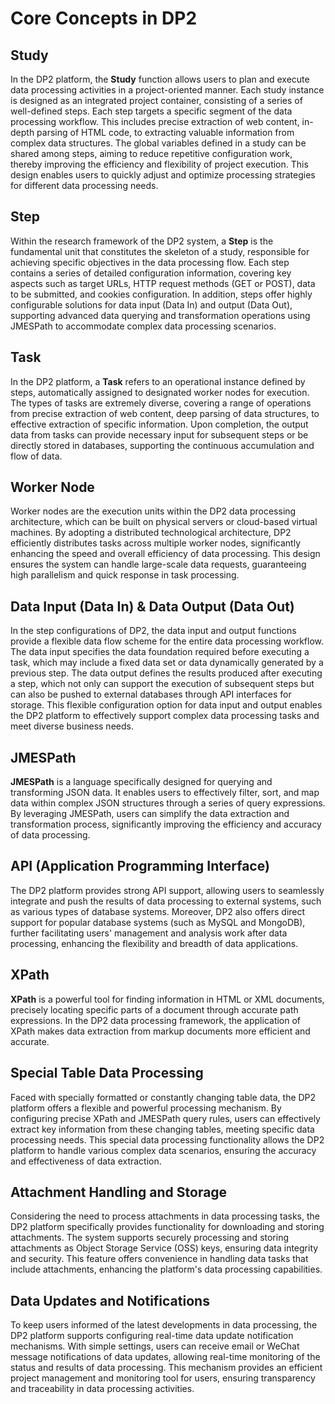 # Core Concepts in DP2
## Study

In the DP2 platform, the **Study** function allows users to plan and execute data processing activities in a project-oriented manner. Each study instance is designed as an integrated project container, consisting of a series of well-defined steps. Each step targets a specific segment of the data processing workflow. This includes precise extraction of web content, in-depth parsing of HTML code, to extracting valuable information from complex data structures. The global variables defined in a study can be shared among steps, aiming to reduce repetitive configuration work, thereby improving the efficiency and flexibility of project execution. This design enables users to quickly adjust and optimize processing strategies for different data processing needs.

## Step

Within the research framework of the DP2 system, a **Step** is the fundamental unit that constitutes the skeleton of a study, responsible for achieving specific objectives in the data processing flow. Each step contains a series of detailed configuration information, covering key aspects such as target URLs, HTTP request methods (GET or POST), data to be submitted, and cookies configuration. In addition, steps offer highly configurable solutions for data input (Data In) and output (Data Out), supporting advanced data querying and transformation operations using JMESPath to accommodate complex data processing scenarios.

## Task

In the DP2 platform, a **Task** refers to an operational instance defined by steps, automatically assigned to designated worker nodes for execution. The types of tasks are extremely diverse, covering a range of operations from precise extraction of web content, deep parsing of data structures, to effective extraction of specific information. Upon completion, the output data from tasks can provide necessary input for subsequent steps or be directly stored in databases, supporting the continuous accumulation and flow of data.

## Worker Node

Worker nodes are the execution units within the DP2 data processing architecture, which can be built on physical servers or cloud-based virtual machines. By adopting a distributed technological architecture, DP2 efficiently distributes tasks across multiple worker nodes, significantly enhancing the speed and overall efficiency of data processing. This design ensures the system can handle large-scale data requests, guaranteeing high parallelism and quick response in task processing.

## Data Input (Data In) & Data Output (Data Out)

In the step configurations of DP2, the data input and output functions provide a flexible data flow scheme for the entire data processing workflow. The data input specifies the data foundation required before executing a task, which may include a fixed data set or data dynamically generated by a previous step. The data output defines the results produced after executing a step, which not only can support the execution of subsequent steps but can also be pushed to external databases through API interfaces for storage. This flexible configuration option for data input and output enables the DP2 platform to effectively support complex data processing tasks and meet diverse business needs.

## JMESPath

**JMESPath** is a language specifically designed for querying and transforming JSON data. It enables users to effectively filter, sort, and map data within complex JSON structures through a series of query expressions. By leveraging JMESPath, users can simplify the data extraction and transformation process, significantly improving the efficiency and accuracy of data processing.

## API (Application Programming Interface)

The DP2 platform provides strong API support, allowing users to seamlessly integrate and push the results of data processing to external systems, such as various types of database systems. Moreover, DP2 also offers direct support for popular database systems (such as MySQL and MongoDB), further facilitating users' management and analysis work after data processing, enhancing the flexibility and breadth of data applications.

## XPath

**XPath** is a powerful tool for finding information in HTML or XML documents, precisely locating specific parts of a document through accurate path expressions. In the DP2 data processing framework, the application of XPath makes data extraction from markup documents more efficient and accurate.

## Special Table Data Processing

Faced with specially formatted or constantly changing table data, the DP2 platform offers a flexible and powerful processing mechanism. By configuring precise XPath and JMESPath query rules, users can effectively extract key information from these changing tables, meeting specific data processing needs. This special data processing functionality allows the DP2 platform to handle various complex data scenarios, ensuring the accuracy and effectiveness of data extraction.

## Attachment Handling and Storage

Considering the need to process attachments in data processing tasks, the DP2 platform specifically provides functionality for downloading and storing attachments. The system supports securely processing and storing attachments as Object Storage Service (OSS) keys, ensuring data integrity and security. This feature offers convenience in handling data tasks that include attachments, enhancing the platform's data processing capabilities.

## Data Updates and Notifications

To keep users informed of the latest developments in data processing, the DP2 platform supports configuring real-time data update notification mechanisms. With simple settings, users can receive email or WeChat message notifications of data updates, allowing real-time monitoring of the status and results of data processing. This mechanism provides an efficient project management and monitoring tool for users, ensuring transparency and traceability in data processing activities.
